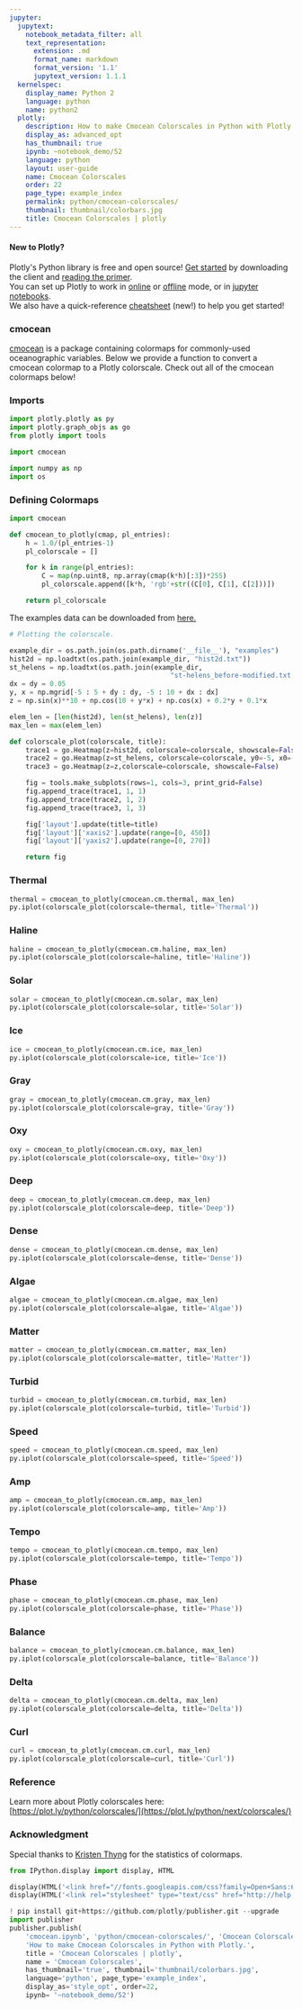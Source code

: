 ```yaml
---
jupyter:
  jupytext:
    notebook_metadata_filter: all
    text_representation:
      extension: .md
      format_name: markdown
      format_version: '1.1'
      jupytext_version: 1.1.1
  kernelspec:
    display_name: Python 2
    language: python
    name: python2
  plotly:
    description: How to make Cmocean Colorscales in Python with Plotly.
    display_as: advanced_opt
    has_thumbnail: true
    ipynb: ~notebook_demo/52
    language: python
    layout: user-guide
    name: Cmocean Colorscales
    order: 22
    page_type: example_index
    permalink: python/cmocean-colorscales/
    thumbnail: thumbnail/colorbars.jpg
    title: Cmocean Colorscales | plotly
---
```


#### New to Plotly?
Plotly's Python library is free and open source! [Get started](https://plot.ly/python/getting-started/) by downloading the client and [reading the primer](https://plot.ly/python/getting-started/).
<br>You can set up Plotly to work in [online](https://plot.ly/python/getting-started/#initialization-for-online-plotting) or [offline](https://plot.ly/python/getting-started/#initialization-for-offline-plotting) mode, or in [jupyter notebooks](https://plot.ly/python/getting-started/#start-plotting-online).
<br>We also have a quick-reference [cheatsheet](https://images.plot.ly/plotly-documentation/images/python_cheat_sheet.pdf) (new!) to help you get started!


### cmocean
[cmocean](https://github.com/matplotlib/cmocean) is a package containing colormaps for commonly-used oceanographic variables. Below we provide a function to convert a cmocean colormap to a Plotly colorscale. Check out all of the cmocean colormaps below!


### Imports

```python
import plotly.plotly as py
import plotly.graph_objs as go
from plotly import tools

import cmocean

import numpy as np
import os
```

### Defining Colormaps

```python
import cmocean

def cmocean_to_plotly(cmap, pl_entries):
    h = 1.0/(pl_entries-1)
    pl_colorscale = []

    for k in range(pl_entries):
        C = map(np.uint8, np.array(cmap(k*h)[:3])*255)
        pl_colorscale.append([k*h, 'rgb'+str((C[0], C[1], C[2]))])

    return pl_colorscale
```

The examples data can be downloaded from [here.](https://github.com/plotly/documentation/blob/source-design-merge/_posts/python/style/cmocean/examples)

```python
# Plotting the colorscale.

example_dir = os.path.join(os.path.dirname('__file__'), "examples")
hist2d = np.loadtxt(os.path.join(example_dir, "hist2d.txt"))
st_helens = np.loadtxt(os.path.join(example_dir,
                                        "st-helens_before-modified.txt.gz")).T
dx = dy = 0.05
y, x = np.mgrid[-5 : 5 + dy : dy, -5 : 10 + dx : dx]
z = np.sin(x)**10 + np.cos(10 + y*x) + np.cos(x) + 0.2*y + 0.1*x

elem_len = [len(hist2d), len(st_helens), len(z)]
max_len = max(elem_len)

def colorscale_plot(colorscale, title):
    trace1 = go.Heatmap(z=hist2d, colorscale=colorscale, showscale=False)
    trace2 = go.Heatmap(z=st_helens, colorscale=colorscale, y0=-5, x0=-5)
    trace3 = go.Heatmap(z=z,colorscale=colorscale, showscale=False)

    fig = tools.make_subplots(rows=1, cols=3, print_grid=False)
    fig.append_trace(trace1, 1, 1)
    fig.append_trace(trace2, 1, 2)
    fig.append_trace(trace3, 1, 3)

    fig['layout'].update(title=title)
    fig['layout']['xaxis2'].update(range=[0, 450])
    fig['layout']['yaxis2'].update(range=[0, 270])

    return fig
```

### Thermal

```python
thermal = cmocean_to_plotly(cmocean.cm.thermal, max_len)
py.iplot(colorscale_plot(colorscale=thermal, title='Thermal'))
```

### Haline

```python
haline = cmocean_to_plotly(cmocean.cm.haline, max_len)
py.iplot(colorscale_plot(colorscale=haline, title='Haline'))
```

### Solar

```python
solar = cmocean_to_plotly(cmocean.cm.solar, max_len)
py.iplot(colorscale_plot(colorscale=solar, title='Solar'))
```

### Ice

```python
ice = cmocean_to_plotly(cmocean.cm.ice, max_len)
py.iplot(colorscale_plot(colorscale=ice, title='Ice'))
```

### Gray

```python
gray = cmocean_to_plotly(cmocean.cm.gray, max_len)
py.iplot(colorscale_plot(colorscale=gray, title='Gray'))
```

### Oxy

```python
oxy = cmocean_to_plotly(cmocean.cm.oxy, max_len)
py.iplot(colorscale_plot(colorscale=oxy, title='Oxy'))
```

### Deep

```python
deep = cmocean_to_plotly(cmocean.cm.deep, max_len)
py.iplot(colorscale_plot(colorscale=deep, title='Deep'))
```

### Dense

```python
dense = cmocean_to_plotly(cmocean.cm.dense, max_len)
py.iplot(colorscale_plot(colorscale=dense, title='Dense'))
```

### Algae

```python
algae = cmocean_to_plotly(cmocean.cm.algae, max_len)
py.iplot(colorscale_plot(colorscale=algae, title='Algae'))
```

### Matter

```python
matter = cmocean_to_plotly(cmocean.cm.matter, max_len)
py.iplot(colorscale_plot(colorscale=matter, title='Matter'))
```

### Turbid

```python
turbid = cmocean_to_plotly(cmocean.cm.turbid, max_len)
py.iplot(colorscale_plot(colorscale=turbid, title='Turbid'))
```

### Speed

```python
speed = cmocean_to_plotly(cmocean.cm.speed, max_len)
py.iplot(colorscale_plot(colorscale=speed, title='Speed'))
```

### Amp

```python
amp = cmocean_to_plotly(cmocean.cm.amp, max_len)
py.iplot(colorscale_plot(colorscale=amp, title='Amp'))
```

### Tempo

```python
tempo = cmocean_to_plotly(cmocean.cm.tempo, max_len)
py.iplot(colorscale_plot(colorscale=tempo, title='Tempo'))
```

### Phase

```python
phase = cmocean_to_plotly(cmocean.cm.phase, max_len)
py.iplot(colorscale_plot(colorscale=phase, title='Phase'))
```

### Balance

```python
balance = cmocean_to_plotly(cmocean.cm.balance, max_len)
py.iplot(colorscale_plot(colorscale=balance, title='Balance'))
```

### Delta

```python
delta = cmocean_to_plotly(cmocean.cm.delta, max_len)
py.iplot(colorscale_plot(colorscale=delta, title='Delta'))
```

### Curl

```python
curl = cmocean_to_plotly(cmocean.cm.curl, max_len)
py.iplot(colorscale_plot(colorscale=curl, title='Curl'))
```

### Reference
Learn more about Plotly colorscales here: [https://plot.ly/python/colorscales/](https://plot.ly/python/next/colorscales/)


### Acknowledgment
Special thanks to [Kristen Thyng](https://github.com/kthyng) for the statistics of colormaps.

```python
from IPython.display import display, HTML

display(HTML('<link href="//fonts.googleapis.com/css?family=Open+Sans:600,400,300,200|Inconsolata|Ubuntu+Mono:400,700" rel="stylesheet" type="text/css" />'))
display(HTML('<link rel="stylesheet" type="text/css" href="http://help.plot.ly/documentation/all_static/css/ipython-notebook-custom.css">'))

! pip install git+https://github.com/plotly/publisher.git --upgrade
import publisher
publisher.publish(
    'cmocean.ipynb', 'python/cmocean-colorscales/', 'Cmocean Colorscales | plotly',
    'How to make Cmocean Colorscales in Python with Plotly.',
    title = 'Cmocean Colorscales | plotly',
    name = 'Cmocean Colorscales',
    has_thumbnail='true', thumbnail='thumbnail/colorbars.jpg',
    language='python', page_type='example_index',
    display_as='style_opt', order=22,
    ipynb= '~notebook_demo/52')
```

```python

```
